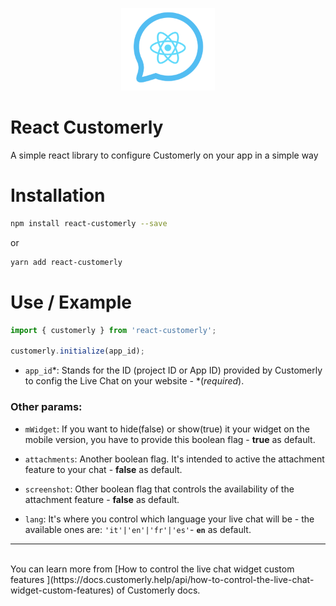 <p align="center">
 <img src="logo.png" width="150">
</p>
<h1> React Customerly</h1>
A simple react library to configure Customerly on your app in a simple way

# Installation
```bash
npm install react-customerly --save
```

or 

```bash
yarn add react-customerly
```

# Use / Example
```javascript
import { customerly } from 'react-customerly';

customerly.initialize(app_id);
```
- `app_id`*: Stands for the ID (project ID or App ID) provided by Customerly to config the Live Chat on your website -  *(*required*).

### Other params:

- `mWidget`: If you want to hide(false) or show(true) it your widget on the mobile version, you have to provide this boolean flag - **true** as default.

- `attachments`: Another boolean flag. It's intended to active the attachment feature to your chat - **false** as default.

- `screenshot`: Other boolean flag that controls the availability of the attachment feature - **false** as default.

- `lang`: It's where you control which language your live chat will be - the available ones are:  `'it'|'en'|'fr'|'es'`- **`en`** as default.

---
<br>
You can learn more from [How to control the live chat widget custom features
](https://docs.customerly.help/api/how-to-control-the-live-chat-widget-custom-features) of Customerly docs.